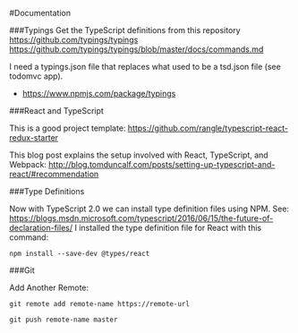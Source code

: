 
#Documentation

###Typings
Get the TypeScript definitions from this repository
https://github.com/typings/typings
https://github.com/typings/typings/blob/master/docs/commands.md


I need a typings.json file that replaces what used to be a tsd.json file (see todomvc app).
* https://www.npmjs.com/package/typings

###React and TypeScript

This is a good project template:
https://github.com/rangle/typescript-react-redux-starter

This blog post explains the setup involved with React, TypeScript, and Webpack:
http://blog.tomduncalf.com/posts/setting-up-typescript-and-react/#recommendation

###Type Definitions

Now with TypeScript 2.0 we can install type definition files using NPM.
See: https://blogs.msdn.microsoft.com/typescript/2016/06/15/the-future-of-declaration-files/
I installed the type definition file for React with this command:

    npm install --save-dev @types/react

###Git

Add Another Remote:

    git remote add remote-name https://remote-url

    git push remote-name master
